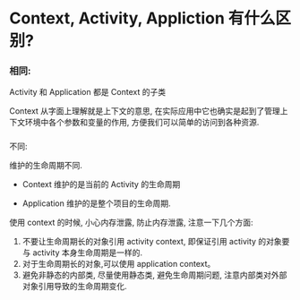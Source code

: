 # **Context, Activity, Appliction 有什么区别?**

### 相同: 

Activity 和 Application 都是 Context 的子类

Context 从字面上理解就是上下文的意思, 在实际应用中它也确实是起到了管理上下文环境中各个参数和变量的作用, 方便我们可以简单的访问到各种资源.

### 

不同:

维护的生命周期不同. 

* Context 维护的是当前的 Activity 的生命周期

* Application 维护的是整个项目的生命周期. 




使用 context 的时候, 小心内存泄露, 防止内存泄露, 注意一下几个方面:

1. 不要让生命周期长的对象引用 activity context, 即保证引用 activity 的对象要与 activity 本身生命周期是一样的.
2. 对于生命周期长的对象,可以使用 application context。
3. 避免非静态的内部类, 尽量使用静态类, 避免生命周期问题, 注意内部类对外部对象引用导致的生命周期变化.

